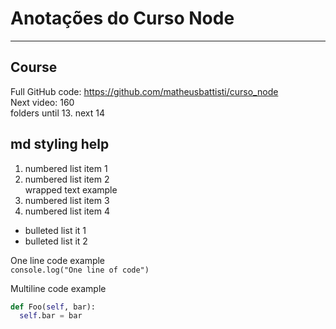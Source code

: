 # Anotações do Curso Node

---

## Course

Full GitHub code: https://github.com/matheusbattisti/curso_node \
Next video: 160 \
folders until 13. next 14

## md styling help

1.  numbered list item 1
1.  numbered list item 2\
    wrapped text example
1.  numbered list item 3
1.  numbered list item 4

- bulleted list it 1
- bulleted list it 2

One line code example \
`console.log("One line of code")`

Multiline code example

```python
def Foo(self, bar):
  self.bar = bar
```
